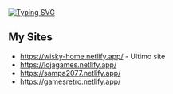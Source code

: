 <div align="left">
  <a href="https://git.io/typing-svg">
    <img src="https://readme-typing-svg.demolab.com/?font=Fira+Code&weight=500&size=22&pause=1000&color=1D1FD2FF&center=true&vCenter=true&random=false&width=524&lines=⊹+Welcome+to+my+profile!+˙ᵕ˙+⊹+" alt="Typing SVG">
  </a>
</div>


## My Sites

- https://wisky-home.netlify.app/ - Ultimo site
- https://lojagames.netlify.app/
- https://sampa2077.netlify.app/
- https://gamesretro.netlify.app/
